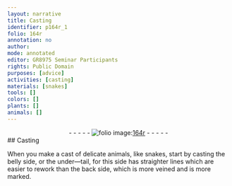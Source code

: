 ```yaml
---
layout: narrative
title: Casting
identifier: p164r_1
folio: 164r
annotation: no
author:
mode: annotated
editor: GR8975 Seminar Participants
rights: Public Domain
purposes: [advice]
activities: [casting]
materials: [snakes]
tools: []
colors: []
plants: []
animals: []
---
```


 <div class="folio" align="center">- - - - - <a href="http://gallica.bnf.fr/ark:/12148/btv1b10500001g/f333.item" target="_blank"><img src="https://cu-mkp.github.io/GR8975-edition/assets/photo-icon.png" alt="folio image: " style="display:inline-block; margin-bottom:-3px;"/>164r</a> - - - - - </div> <span class="activity"></span> 
## Casting

 
When you make a cast of delicate animals, like <span class="material">snakes</span>, start by casting the belly side, or the under—tail, for this side has straighter lines which are easier to rework than the back side, which is more veined and is more marked.
 